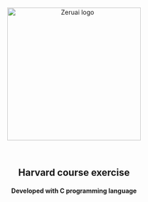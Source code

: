 <p align="center">
  <br>
  <img  width="300px" alt="Zeruai logo" src="https://res.cloudinary.com/dxijjbby3/image/upload/v1665702410/Mario/mariofinalizado_vhhso8.png"/>
  </p>
  <br>
  <h2 align="center">
  Harvard course exercise
    <br>
</h2>
<h4 align="center">Developed with C programming language</h4>
